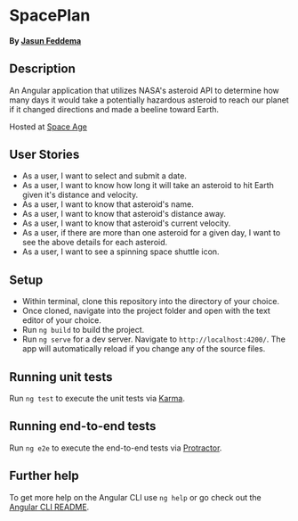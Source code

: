 # SpacePlan

#### By [Jasun Feddema](https://github.com/jaybojaybojaybo)

## Description

An Angular application that utilizes NASA's asteroid API to determine how many days it would take a potentially hazardous asteroid to reach our planet if it changed directions and made a beeline toward Earth.

Hosted at [Space Age](https://space-plan.firebaseapp.com/)

## User Stories

* As a user, I want to select and submit a date.
* As a user, I want to know how long it will take an asteroid to hit Earth given it's distance and velocity.
* As a user, I want to know that asteroid's name.
* As a user, I want to know that asteroid's distance away.
* As a user, I want to know that asteroid's current velocity.
* As a user, if there are more than one asteroid for a given day, I want to see the above details for each asteroid.
* As a user, I want to see a spinning space shuttle icon.

## Setup

* Within terminal, clone this repository into the directory of your choice.
* Once cloned, navigate into the project folder and open with the text editor of your choice.
* Run `ng build` to build the project. 
* Run `ng serve` for a dev server. Navigate to `http://localhost:4200/`. The app will automatically reload if you change any of the source files.

## Running unit tests

Run `ng test` to execute the unit tests via [Karma](https://karma-runner.github.io).

## Running end-to-end tests

Run `ng e2e` to execute the end-to-end tests via [Protractor](http://www.protractortest.org/).

## Further help

To get more help on the Angular CLI use `ng help` or go check out the [Angular CLI README](https://github.com/angular/angular-cli/blob/master/README.md).
